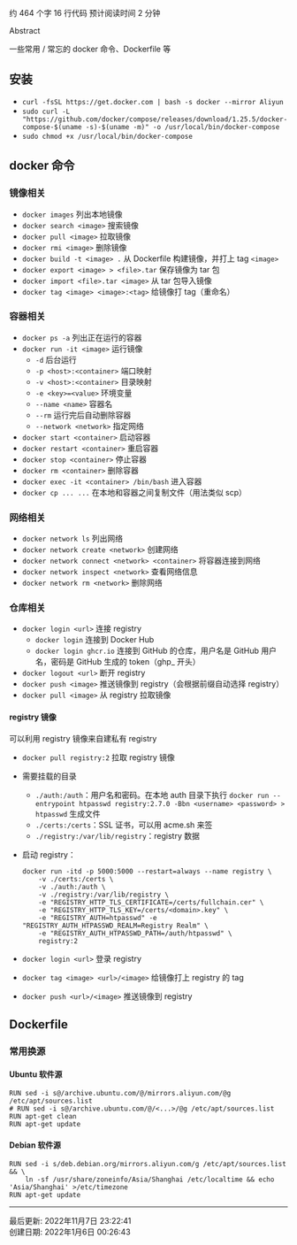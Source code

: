[](https://github.com/TonyCrane/note/tree/master/docs/cs/tools/docker.md "编辑此页")

约 464 个字 16 行代码 预计阅读时间 2 分钟

Abstract

一些常用 / 常忘的 docker 命令、Dockerfile 等

## 安装

- `curl -fsSL https://get.docker.com | bash -s docker --mirror Aliyun`
- `sudo curl -L "https://github.com/docker/compose/releases/download/1.25.5/docker-compose-$(uname -s)-$(uname -m)" -o /usr/local/bin/docker-compose`
- `sudo chmod +x /usr/local/bin/docker-compose`

## docker 命令

### 镜像相关

- `docker images` 列出本地镜像
- `docker search <image>` 搜索镜像
- `docker pull <image>` 拉取镜像
- `docker rmi <image>` 删除镜像
- `docker build -t <image> .` 从 Dockerfile 构建镜像，并打上 tag `<image>`
- `docker export <image> > <file>.tar` 保存镜像为 tar 包
- `docker import <file>.tar <image>` 从 tar 包导入镜像
- `docker tag <image> <image>:<tag>` 给镜像打 tag（重命名）

### 容器相关

- `docker ps -a` 列出正在运行的容器
- `docker run -it <image>` 运行镜像
    - `-d` 后台运行
    - `-p <host>:<container>` 端口映射
    - `-v <host>:<container>` 目录映射
    - `-e <key>=<value>` 环境变量
    - `--name <name>` 容器名
    - `--rm` 运行完后自动删除容器
    - `--network <network>` 指定网络
- `docker start <container>` 启动容器
- `docker restart <container>` 重启容器
- `docker stop <container>` 停止容器
- `docker rm <container>` 删除容器
- `docker exec -it <container> /bin/bash` 进入容器
- `docker cp ... ...` 在本地和容器之间复制文件（用法类似 scp）

### 网络相关

- `docker network ls` 列出网络
- `docker network create <network>` 创建网络
- `docker network connect <network> <container>` 将容器连接到网络
- `docker network inspect <network>` 查看网络信息
- `docker network rm <network>` 删除网络

### 仓库相关

- `docker login <url>` 连接 registry
    - `docker login` 连接到 Docker Hub
    - `docker login ghcr.io` 连接到 GitHub 的仓库，用户名是 GitHub 用户名，密码是 GitHub 生成的 token（ghp\_ 开头）
- `docker logout <url>` 断开 registry
- `docker push <image>` 推送镜像到 registry（会根据前缀自动选择 registry）
- `docker pull <image>` 从 registry 拉取镜像

#### registry 镜像

可以利用 registry 镜像来自建私有 registry

-   `docker pull registry:2` 拉取 registry 镜像
-   需要挂载的目录
    -   `./auth:/auth`：用户名和密码。在本地 auth 目录下执行 `docker run --entrypoint htpasswd registry:2.7.0 -Bbn <username> <password> > htpasswd` 生成文件
    -   `./certs:/certs`：SSL 证书，可以用 acme.sh 来签
    -   `./registry:/var/lib/registry`：registry 数据
-   启动 registry：
    
    ```
    docker run -itd -p 5000:5000 --restart=always --name registry \
        -v ./certs:/certs \
        -v ./auth:/auth \
        -v ./registry:/var/lib/registry \
        -e "REGISTRY_HTTP_TLS_CERTIFICATE=/certs/fullchain.cer" \
        -e "REGISTRY_HTTP_TLS_KEY=/certs/<domain>.key" \
        -e "REGISTRY_AUTH=htpasswd" -e "REGISTRY_AUTH_HTPASSWD_REALM=Registry Realm" \
        -e "REGISTRY_AUTH_HTPASSWD_PATH=/auth/htpasswd" \
        registry:2
    
    ```
    
-   `docker login <url>` 登录 registry
-   `docker tag <image> <url>/<image>` 给镜像打上 registry 的 tag
-   `docker push <url>/<image>` 推送镜像到 registry

## Dockerfile

### 常用换源

#### Ubuntu 软件源

```
RUN sed -i s@/archive.ubuntu.com/@/mirrors.aliyun.com/@g /etc/apt/sources.list
# RUN sed -i s@/archive.ubuntu.com/@/<...>/@g /etc/apt/sources.list
RUN apt-get clean
RUN apt-get update

```

#### Debian 软件源

```
RUN sed -i s/deb.debian.org/mirrors.aliyun.com/g /etc/apt/sources.list && \
    ln -sf /usr/share/zoneinfo/Asia/Shanghai /etc/localtime && echo 'Asia/Shanghai' >/etc/timezone
RUN apt-get update

```

___

最后更新: 2022年11月7日 23:22:41  
创建日期: 2022年1月6日 00:26:43
